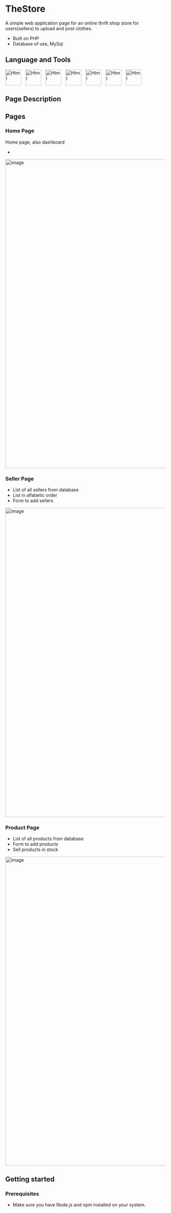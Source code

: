 # TheStore
<p>A simple web application page for an online thrift shop store for users(sellers) to upload and post clothes.</p>
<ul>
          <li>Built on PHP</li>    
          <li>Database of use, MySql</li>
</ul>


<h2>Language and Tools</h2>
<img align="left" alt="Html" width="50px" style="padding-right:10px" src="https://cdn.jsdelivr.net/gh/devicons/devicon/icons/html5/html5-original-wordmark.svg" />
<img align="left" alt="Html" width="50px" style="padding-right:10px" src="https://cdn.jsdelivr.net/gh/devicons/devicon/icons/css3/css3-original-wordmark.svg" />
<img align="left" alt="Html" width="50px" style="padding-right:10px" src="https://cdn.jsdelivr.net/gh/devicons/devicon/icons/javascript/javascript-plain.svg" />        
<img align="left" alt="Html" width="50px" style="padding-right:10px" src="https://cdn.jsdelivr.net/gh/devicons/devicon/icons/jquery/jquery-original-wordmark.svg" />
<img align="left" alt="Html" width="50px" style="padding-right:10px" src="https://cdn.jsdelivr.net/gh/devicons/devicon/icons/php/php-plain.svg" />
<img align="left" alt="Html" width="50px" style="padding-right:10px" src="https://cdn.jsdelivr.net/gh/devicons/devicon/icons/mysql/mysql-original-wordmark.svg" />
<img align="left" alt="Html" width="50px" style="padding-right:10px" src="https://cdn.jsdelivr.net/gh/devicons/devicon/icons/bootstrap/bootstrap-plain-wordmark.svg" />

<br>
<br>
<br>
<h2>Page Description</h2>

<h2>Pages</h2>
<h3>Home Page</h3>
<p>Home page, also dashboard </p>
<ul>
  <li></li>          
</ul>
<img width="968" alt="image" src="https://github.com/chrissilliw/TheStore/assets/119321247/4b57f4e8-7911-46cf-a41b-febd08fc65ee">

<h3>Seller Page</h3>
<ul>
          <li>List of all sellers from database</li>
          <li>List in alfabetic order</li>
          <li>Form to add sellers</li>
</ul>
<img width="969" alt="image" src="https://github.com/chrissilliw/TheStore/assets/119321247/20085853-41d4-4b58-8d44-f44102ad5fff">

<h3>Product Page</h3>
<ul>
          <li>List of all products from database</li>
          <li>Form to add products</li>
          <li>Sell products in stock</li>
</ul>
<img width="968" alt="image" src="https://github.com/chrissilliw/TheStore/assets/119321247/5495421b-30ed-41b3-8a67-5bb2b8abde3c">

<h2>Getting started</h2>
<h3>Prerequisites</h3>
<ul>
          <li>Make sure you have Node.js and npm installed on your system.</li>
</ul>
